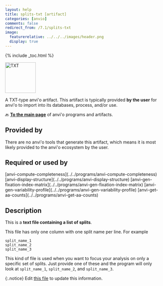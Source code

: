 ```yaml
---
layout: help
title: splits-txt [artifact]
categories: [anvio]
comments: false
redirect_from: /7.1/splits-txt
image:
  featurerelative: ../../../images/header.png
  display: true
---
```



{% include _toc.html %}


<img src="../../images/icons/TXT.png" alt="TXT" style="width:100px; border:none" />

A TXT-type anvi'o artifact. This artifact is typically provided **by the user** for anvi'o to import into its databases, process, and/or use.

🔙 **[To the main page](../../)** of anvi'o programs and artifacts.

## Provided by


There are no anvi'o tools that generate this artifact, which means it is most likely provided to the anvi'o ecosystem by the user.


## Required or used by


<p style="text-align: left" markdown="1"><span class="artifact-r">[anvi-compute-completeness](../../programs/anvi-compute-completeness)</span> <span class="artifact-r">[anvi-display-structure](../../programs/anvi-display-structure)</span> <span class="artifact-r">[anvi-gen-fixation-index-matrix](../../programs/anvi-gen-fixation-index-matrix)</span> <span class="artifact-r">[anvi-gen-variability-profile](../../programs/anvi-gen-variability-profile)</span> <span class="artifact-r">[anvi-get-aa-counts](../../programs/anvi-get-aa-counts)</span></p>


## Description

This is a **text file containing a list of splits**. 

This file has only one column with one split name per line. For example 

    split_name_1
    split_name_2
    split_name_3
    
    
This kind of file is used when you want to focus your analysis on only a specific set of splits. Just provide one of these and the program will only look at `split_name_1`, `split_name_2`, and `split_name_3`.


{:.notice}
Edit [this file](https://github.com/merenlab/anvio/tree/master/anvio/docs/artifacts/splits-txt.md) to update this information.

